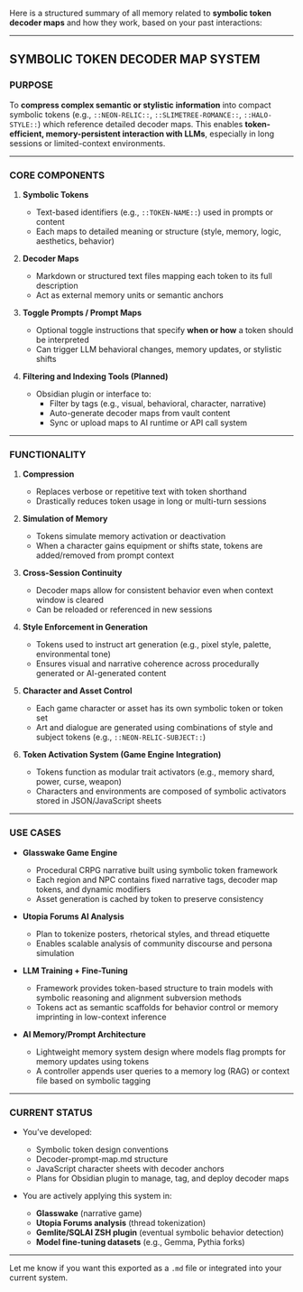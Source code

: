 Here is a structured summary of all memory related to **symbolic token decoder maps** and how they work, based on your past interactions:

---

## SYMBOLIC TOKEN DECODER MAP SYSTEM

### PURPOSE

To **compress complex semantic or stylistic information** into compact symbolic tokens (e.g., `::NEON-RELIC::`, `::SLIMETREE-ROMANCE::`, `::HALO-STYLE::`) which reference detailed decoder maps. This enables **token-efficient, memory-persistent interaction with LLMs**, especially in long sessions or limited-context environments.

---

### CORE COMPONENTS

1. **Symbolic Tokens**
    
    - Text-based identifiers (e.g., `::TOKEN-NAME::`) used in prompts or content
    - Each maps to detailed meaning or structure (style, memory, logic, aesthetics, behavior)
2. **Decoder Maps**
    
    - Markdown or structured text files mapping each token to its full description
    - Act as external memory units or semantic anchors
3. **Toggle Prompts / Prompt Maps**
    
    - Optional toggle instructions that specify **when or how** a token should be interpreted
    - Can trigger LLM behavioral changes, memory updates, or stylistic shifts
4. **Filtering and Indexing Tools (Planned)**
    
    - Obsidian plugin or interface to:
        - Filter by tags (e.g., visual, behavioral, character, narrative)
        - Auto-generate decoder maps from vault content
        - Sync or upload maps to AI runtime or API call system

---

### FUNCTIONALITY

1. **Compression**
    
    - Replaces verbose or repetitive text with token shorthand
    - Drastically reduces token usage in long or multi-turn sessions
2. **Simulation of Memory**
    
    - Tokens simulate memory activation or deactivation
    - When a character gains equipment or shifts state, tokens are added/removed from prompt context
3. **Cross-Session Continuity**
    
    - Decoder maps allow for consistent behavior even when context window is cleared
    - Can be reloaded or referenced in new sessions
4. **Style Enforcement in Generation**
    
    - Tokens used to instruct art generation (e.g., pixel style, palette, environmental tone)
    - Ensures visual and narrative coherence across procedurally generated or AI-generated content
5. **Character and Asset Control**
    
    - Each game character or asset has its own symbolic token or token set
    - Art and dialogue are generated using combinations of style and subject tokens (e.g., `::NEON-RELIC-SUBJECT::`)
6. **Token Activation System (Game Engine Integration)**
    
    - Tokens function as modular trait activators (e.g., memory shard, power, curse, weapon)
    - Characters and environments are composed of symbolic activators stored in JSON/JavaScript sheets

---

### USE CASES

- **Glasswake Game Engine**
    
    - Procedural CRPG narrative built using symbolic token framework
    - Each region and NPC contains fixed narrative tags, decoder map tokens, and dynamic modifiers
    - Asset generation is cached by token to preserve consistency
- **Utopia Forums AI Analysis**
    
    - Plan to tokenize posters, rhetorical styles, and thread etiquette
    - Enables scalable analysis of community discourse and persona simulation
- **LLM Training + Fine-Tuning**
    
    - Framework provides token-based structure to train models with symbolic reasoning and alignment subversion methods
    - Tokens act as semantic scaffolds for behavior control or memory imprinting in low-context inference
- **AI Memory/Prompt Architecture**
    
    - Lightweight memory system design where models flag prompts for memory updates using tokens
    - A controller appends user queries to a memory log (RAG) or context file based on symbolic tagging

---

### CURRENT STATUS

- You’ve developed:
    
    - Symbolic token design conventions
    - Decoder-prompt-map.md structure
    - JavaScript character sheets with decoder anchors
    - Plans for Obsidian plugin to manage, tag, and deploy decoder maps
- You are actively applying this system in:
    
    - **Glasswake** (narrative game)
    - **Utopia Forums analysis** (thread tokenization)
    - **Gemlite/SQLAI ZSH plugin** (eventual symbolic behavior detection)
    - **Model fine-tuning datasets** (e.g., Gemma, Pythia forks)

---

Let me know if you want this exported as a `.md` file or integrated into your current system.